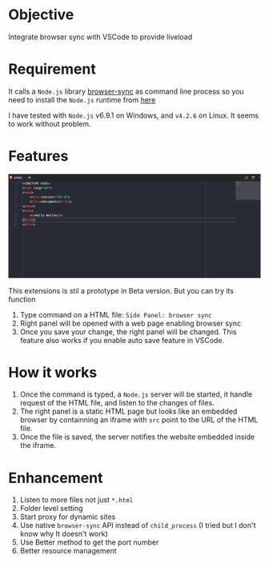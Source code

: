 # Objective

Integrate browser sync with VSCode to provide liveload

# Requirement

It calls a `Node.js` library [browser-sync](https://www.browsersync.io) as command line process so you need to install the `Node.js` runtime from [here](https://nodejs.org/)

I have tested with `Node.js` v6.9.1 on Windows, and `v4.2.6` on Linux. It seems to work without problem.

# Features

![Demo](img/side_browser_sync.gif)

This extensions is stil a prototype in Beta version. But you can try its function

1. Type command on a HTML file: `Side Panel: browser sync`
2. Right panel will be opened with a web page enabling browser sync
3. Once you save your change, the right panel will be changed. This feature also works if you enable auto save feature in VSCode.

# How it works

1. Once the command is typed, a `Node.js` server will be started, it handle request of the HTML file, and listen to the changes of files.
2. The right panel is a static HTML page but looks like an embedded browser by containning an iframe with `src` point to the URL of the HTML file.
3. Once the file is saved, the server notifies the website embedded inside the iframe.

# Enhancement

1. Listen to more files not just `*.html`
2. Folder level setting
3. Start proxy for dynamic sites
4. Use native `browser-sync` API instead of `child_process` (I tried but I don't know why It doesn't work)
5. Use Better method to get the port number
6. Better resource management